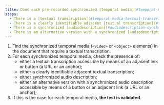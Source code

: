 ```yaml
---
title: Does each pre-recorded synchronized [temporal media](#temporal-media-type-sound-video-and-synchronize) verify, if necessary, one of these conditions (except in special cases)?
steps:
  - There is a [textual transcription](#temporal-media-textual-transcription) accessible via an [adjacent link or button](#adjacent-link-or-button).
  - There is a clearly identifiable adjacent [textual transcription](#temporal-media-textual-transcription).
  - There is a synchronized [audiodescription](#audiodescription-synchronized-media-temporal).
  - There is an alternative version with a synchronized [audiodescription](#temporal-media-synchronized-audiodescription) accessible via an [adjacent link or button](#adjacent-link-or-button).
---
```


1. Find the synchronized temporal media (`<video>` or `<object>` elements) in the document that require a textual transcription.
2. For each synchronized temporal media, check the presence of:
   - either a textual transcription accessible by means of an adjacent link or button (a URL or an anchor);
   - either a clearly identifiable adjacent textual transcription;
   - either synchronized audio description;
   - either an alternative version with a synchronized audio description accessible by means of a button or an adjacent link (a URL or an anchor);
3. If this is the case for each temporal media, **the test is validated**.
